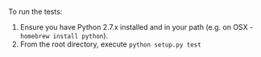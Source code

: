 To run the tests:

1.  Ensure you have Python 2.7.x installed and in your path (e.g. on OSX - `homebrew install python`).
2.  From the root directory, execute `python setup.py test`